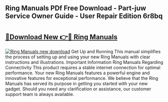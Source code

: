 ## Ring Manuals PDf Free Download - Part-juw Service Owner Guide - User Repair Edition 6r8bq

# <h2><a href="http://bc36994.oget.top/?id=Ring+Manuals">🔗Download New 👉🔴 Ring Manuals</a></h2>

[![Ring Manuals new download](https://i.imgur.com/5g1atiW.png)](http://bc36994.oget.top/?id=Ring+Manuals)
Get Up and Running This manual simplifies the process of setting up and using your new Ring Manuals with clear instructions and illustrations. Important Information Ring Manuals Regarding Connectivity This product requires a stable internet connection for optimal performance. Your new Ring Manuals features a powerful engine and innovative features for exceptional performance. We believe that the Ring Manuals has served its purpose in getting you started with your new gadget. Should you need any clarification or assistance, our customer support team is always available.
